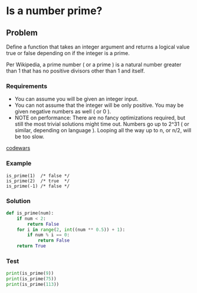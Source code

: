 # Is a number prime?
## Problem

Define a function that takes an integer argument and returns a logical value true or false depending on if the integer is a prime.

Per Wikipedia, a prime number ( or a prime ) is a natural number greater than 1 that has no positive divisors other than 1 and itself.

### Requirements
* You can assume you will be given an integer input.
* You can not assume that the integer will be only positive. You may be given negative numbers as well ( or 0 ).
* NOTE on performance: There are no fancy optimizations required, but still the most trivial solutions might time out. Numbers go up to 2^31 ( or similar, depending on language ). Looping all the way up to n, or n/2, will be too slow.

[codewars](https://www.codewars.com/kata/5262119038c0985a5b00029f)

### Example
```
is_prime(1)  /* false */
is_prime(2)  /* true  */
is_prime(-1) /* false */
```

### Solution
```python
def is_prime(num):
    if num < 2:
        return False
    for i in range(2, int((num ** 0.5)) + 1):
        if num % i == 0:
            return False
    return True
```

### Test
```python
print(is_prime(9))
print(is_prime(75))
print(is_prime(113))
```